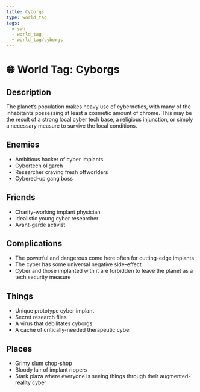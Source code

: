 ```yaml
---
title: Cyborgs
type: world_tag
tags:
  - swn
  - world_tag
  - world_tag/cyborgs
---
```

# 🌐 World Tag: Cyborgs

## Description
The planet’s population makes heavy use of cybernetics, with many of the inhabitants possessing at least a cosmetic amount of chrome. This may be the result of a strong local cyber tech base, a religious injunction, or simply a necessary measure to survive the local conditions.
## Enemies
- Ambitious hacker of cyber implants
- Cybertech oligarch
- Researcher craving fresh offworlders
- Cybered-up gang boss

## Friends
- Charity-working implant physician
- Idealistic young cyber researcher
- Avant-garde activist

## Complications
- The powerful and dangerous come here often for cutting-edge implants
- The cyber has some universal negative side-effect
- Cyber and those implanted with it are forbidden to leave the planet as a tech security measure

## Things
- Unique prototype cyber implant
- Secret research files
- A virus that debilitates cyborgs
- A cache of critically-needed therapeutic cyber

## Places
- Grimy slum chop-shop
- Bloody lair of implant rippers
- Stark plaza where everyone is seeing things through their augmented-reality cyber

